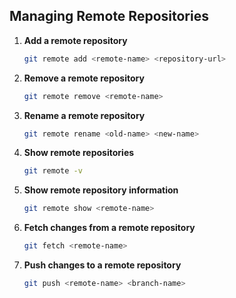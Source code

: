 ## Managing Remote Repositories

1. **Add a remote repository**

   ```bash
   git remote add <remote-name> <repository-url>
   ```

2. **Remove a remote repository**

   ```bash
   git remote remove <remote-name>
   ```

3. **Rename a remote repository**

   ```bash
   git remote rename <old-name> <new-name>
   ```

4. **Show remote repositories**

   ```bash
   git remote -v
   ```

5. **Show remote repository information**

   ```bash
   git remote show <remote-name>
   ```

6. **Fetch changes from a remote repository**

   ```bash
   git fetch <remote-name>
   ```

7. **Push changes to a remote repository**
   ```bash
   git push <remote-name> <branch-name>
   ```